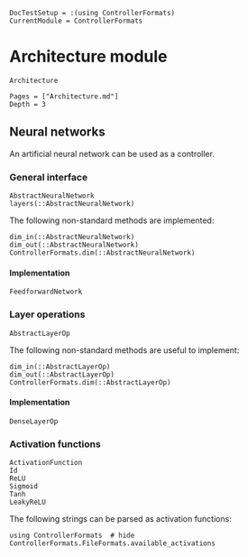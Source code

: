 ```@meta
DocTestSetup = :(using ControllerFormats)
CurrentModule = ControllerFormats
```

# Architecture module

```@docs
Architecture
```

```@contents
Pages = ["Architecture.md"]
Depth = 3
```

## Neural networks

An artificial neural network can be used as a controller.

### General interface

```@docs
AbstractNeuralNetwork
layers(::AbstractNeuralNetwork)
```

The following non-standard methods are implemented:

```@docs
dim_in(::AbstractNeuralNetwork)
dim_out(::AbstractNeuralNetwork)
ControllerFormats.dim(::AbstractNeuralNetwork)
```

#### Implementation

```@docs
FeedforwardNetwork
```

### Layer operations

```@docs
AbstractLayerOp
```

The following non-standard methods are useful to implement:

```@docs
dim_in(::AbstractLayerOp)
dim_out(::AbstractLayerOp)
ControllerFormats.dim(::AbstractLayerOp)
```

#### Implementation

```@docs
DenseLayerOp
```

### Activation functions

```@docs
ActivationFunction
Id
ReLU
Sigmoid
Tanh
LeakyReLU
```

The following strings can be parsed as activation functions:

```@example
using ControllerFormats  # hide
ControllerFormats.FileFormats.available_activations
```
